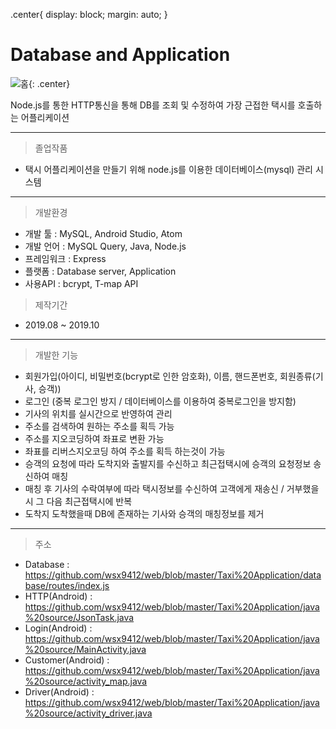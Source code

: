 .center{
  display: block;
  margin: auto;
}
# Database and Application
![홈](https://github.com/wsx9412/web/blob/master/Taxi%20Application/picture/taxi.png?raw=true){: .center}

Node.js를 통한 HTTP통신을 통해 DB를 조회 및 수정하여 가장 근접한 택시를 호출하는 어플리케이션

---

> 졸업작품

  - 택시 어플리케이션을 만들기 위해 node.js를 이용한 데이터베이스(mysql) 관리 시스템  
---

> 개발환경

  - 개발 툴 : MySQL, Android Studio, Atom
  - 개발 언어 : MySQL Query, Java, Node.js
  - 프레임워크 : Express
  - 플랫폼 : Database server, Application
  - 사용API : bcrypt, T-map API  

> 제작기간
  - 2019.08 ~ 2019.10  

---
> 개발한 기능

  - 회원가입(아이디, 비밀번호(bcrypt로 인한 암호화), 이름, 핸드폰번호, 회원종류(기사, 승객))  
  - 로그인 (중복 로그인 방지 / 데이터베이스를 이용하여 중복로그인을 방지함)  
  - 기사의 위치를 실시간으로 반영하여 관리   
  - 주소를 검색하여 원하는 주소를 획득 가능  
  - 주소를 지오코딩하여 좌표로 변환 가능  
  - 좌표를 리버스지오코딩 하여 주소를 획득 하는것이 가능  
  - 승객의 요청에 따라 도착지와 출발지를 수신하고 최근접택시에 승객의 요청정보 송신하여 매칭  
  - 매칭 후 기사의 수락여부에 따라 택시정보를 수신하여 고객에게 재송신 / 거부했을 시 그 다음 최근접택시에 반복  
  - 도착지 도착했을때 DB에 존재하는 기사와 승객의 매칭정보를 제거  

---

> 주소
 - Database : <https://github.com/wsx9412/web/blob/master/Taxi%20Application/database/routes/index.js>
 - HTTP(Android) : <https://github.com/wsx9412/web/blob/master/Taxi%20Application/java%20source/JsonTask.java>
 - Login(Android) : <https://github.com/wsx9412/web/blob/master/Taxi%20Application/java%20source/MainActivity.java>
 - Customer(Android) : <https://github.com/wsx9412/web/blob/master/Taxi%20Application/java%20source/activity_map.java>
 - Driver(Android) : <https://github.com/wsx9412/web/blob/master/Taxi%20Application/java%20source/activity_driver.java>
